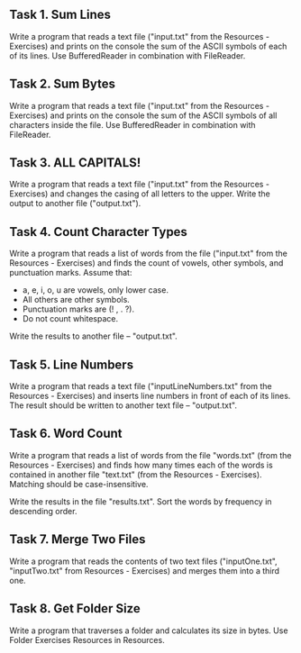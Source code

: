 ## Task 1. Sum Lines

Write a program that reads a text file ("input.txt" from the Resources - Exercises) and prints on the console the sum of the ASCII symbols of each of its lines. Use BufferedReader in combination with FileReader.



## Task 2. Sum Bytes

Write a program that reads a text file ("input.txt" from the Resources - Exercises) and prints on the console the sum of the ASCII symbols of all characters inside the file. Use BufferedReader in combination with FileReader.



## Task 3. ALL CAPITALS!

Write a program that reads a text file ("input.txt" from the Resources - Exercises) and changes the casing of all letters to the upper. Write the output to another file ("output.txt").



## Task 4. Count Character Types

Write a program that reads a list of words from the file ("input.txt" from the Resources - Exercises) and finds the count of vowels, other symbols, and punctuation marks. Assume that:
- a, e, i, o, u are vowels, only lower case.
- All others are other symbols.
- Punctuation marks are (! , . ?).
- Do not count whitespace.

Write the results to another file – "output.txt".



## Task 5. Line Numbers

Write a program that reads a text file ("inputLineNumbers.txt" from the Resources - Exercises) and inserts line numbers in front of each of its lines. The result should be written to another text file – "output.txt".



## Task 6. Word Count

Write a program that reads a list of words from the file "words.txt" (from the Resources - Exercises) and finds how many times each of the words is contained in another file "text.txt" (from the Resources - Exercises). Matching should be case-insensitive.

Write the results in the file "results.txt". Sort the words by frequency in descending order.



## Task 7. Merge Two Files

Write a program that reads the contents of two text files ("inputOne.txt", "inputTwo.txt" from Resources - Exercises) and merges them into a third one.



## Task 8. Get Folder Size

Write a program that traverses a folder and calculates its size in bytes. Use Folder Exercises Resources in Resources.